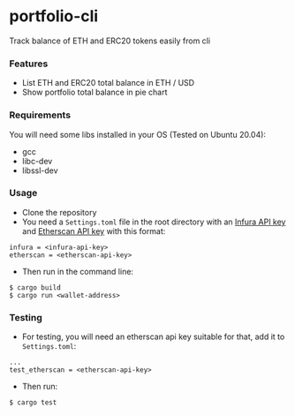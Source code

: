 portfolio-cli
==============

Track balance of ETH and ERC20 tokens easily from cli

### Features

- List ETH and ERC20 total balance in ETH / USD
- Show portfolio total balance in pie chart

### Requirements

You will need some libs installed in your OS (Tested on Ubuntu 20.04):

- gcc
- libc-dev
- libssl-dev

### Usage

- Clone the repository
- You need a `Settings.toml` file in the root directory with an [Infura API key](https://infura.io/docs/gettingStarted/authentication) and [Etherscan API key](https://info.etherscan.com/etherscan-developer-api-key/) with this format:

```
infura = <infura-api-key>
etherscan = <etherscan-api-key>
```

- Then run in the command line:

```
$ cargo build
$ cargo run <wallet-address>
```

### Testing

- For testing, you will need an etherscan api key suitable for that, add it to `Settings.toml`:

```
...
test_etherscan = <etherscan-api-key>
```

- Then run:

```
$ cargo test
```
